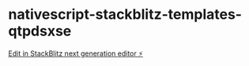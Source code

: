 # nativescript-stackblitz-templates-qtpdsxse

[Edit in StackBlitz next generation editor ⚡️](https://stackblitz.com/~/github.com/dorpe/nativescript-stackblitz-templates-qtpdsxse)